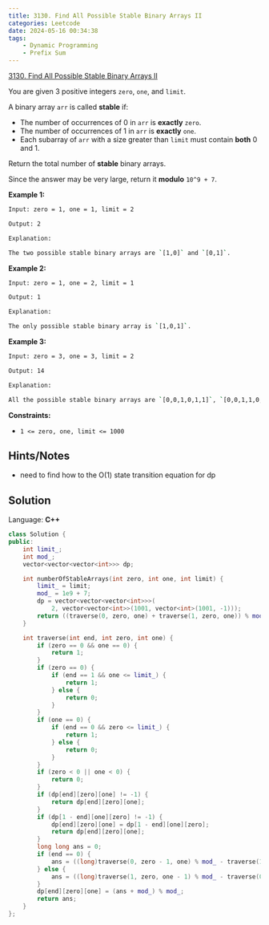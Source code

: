 ```yaml
---
title: 3130. Find All Possible Stable Binary Arrays II
categories: Leetcode
date: 2024-05-16 00:34:38
tags:
    - Dynamic Programming
    - Prefix Sum
---
```


[3130. Find All Possible Stable Binary Arrays II](https://leetcode.com/problems/find-all-possible-stable-binary-arrays-ii/description/)

You are given 3 positive integers `zero`, `one`, and `limit`.

A binary array `arr` is called **stable**  if:

- The number of occurrences of 0 in `arr` is **exactly** `zero`.
- The number of occurrences of 1 in `arr` is **exactly**  `one`.
- Each subarray of `arr` with a size greater than `limit` must contain **both** 0 and 1.

Return the total number of **stable**  binary arrays.

Since the answer may be very large, return it **modulo**  `10^9 + 7`.

**Example 1:**

```bash
Input: zero = 1, one = 1, limit = 2

Output: 2

Explanation:

The two possible stable binary arrays are `[1,0]` and `[0,1]`.
```

**Example 2:**

```bash
Input: zero = 1, one = 2, limit = 1

Output: 1

Explanation:

The only possible stable binary array is `[1,0,1]`.
```

**Example 3:**

```bash
Input: zero = 3, one = 3, limit = 2

Output: 14

Explanation:

All the possible stable binary arrays are `[0,0,1,0,1,1]`, `[0,0,1,1,0,1]`, `[0,1,0,0,1,1]`, `[0,1,0,1,0,1]`, `[0,1,0,1,1,0]`, `[0,1,1,0,0,1]`, `[0,1,1,0,1,0]`, `[1,0,0,1,0,1]`, `[1,0,0,1,1,0]`, `[1,0,1,0,0,1]`, `[1,0,1,0,1,0]`, `[1,0,1,1,0,0]`, `[1,1,0,0,1,0]`, and `[1,1,0,1,0,0]`.
```

**Constraints:**

- `1 <= zero, one, limit <= 1000`

## Hints/Notes

- need to find how to the O(1) state transition equation for dp

## Solution

Language: **C++**

```C++
class Solution {
public:
    int limit_;
    int mod_;
    vector<vector<vector<int>>> dp;

    int numberOfStableArrays(int zero, int one, int limit) {
        limit_ = limit;
        mod_ = 1e9 + 7;
        dp = vector<vector<vector<int>>>(
            2, vector<vector<int>>(1001, vector<int>(1001, -1)));
        return ((traverse(0, zero, one) + traverse(1, zero, one)) % mod_ + mod_) % mod_;
    }

    int traverse(int end, int zero, int one) {
        if (zero == 0 && one == 0) {
            return 1;
        }
        if (zero == 0) {
            if (end == 1 && one <= limit_) {
                return 1;
            } else {
                return 0;
            }
        }
        if (one == 0) {
            if (end == 0 && zero <= limit_) {
                return 1;
            } else {
                return 0;
            }
        }
        if (zero < 0 || one < 0) {
            return 0;
        }
        if (dp[end][zero][one] != -1) {
            return dp[end][zero][one];
        }
        if (dp[1 - end][one][zero] != -1) {
            dp[end][zero][one] = dp[1 - end][one][zero];
            return dp[end][zero][one];
        }
        long long ans = 0;
        if (end == 0) {
            ans = ((long)traverse(0, zero - 1, one) % mod_ - traverse(1, zero - limit_ - 1, one) % mod_ + traverse(1, zero - 1, one) % mod_) % mod_;
        } else {
            ans = ((long)traverse(1, zero, one - 1) % mod_ - traverse(0, zero, one - limit_ - 1) % mod_ + traverse(0, zero, one - 1) % mod_) % mod_;
        }
        dp[end][zero][one] = (ans + mod_) % mod_;
        return ans;
    }
};
```
